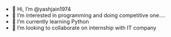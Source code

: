 - 👋 Hi, I’m @yashjain1974
- 👀 I’m interested in programming and doing competitive one....
- 🌱 I’m currently learning Python 
- 💞️ I’m looking to collaborate on internship with IT company

<!---
yashjain1974/yashjain1974 is a ✨ special ✨ repository because its `README.md` (this file) appears on your GitHub profile.
You can click the Preview link to take a look at your changes.
--->
